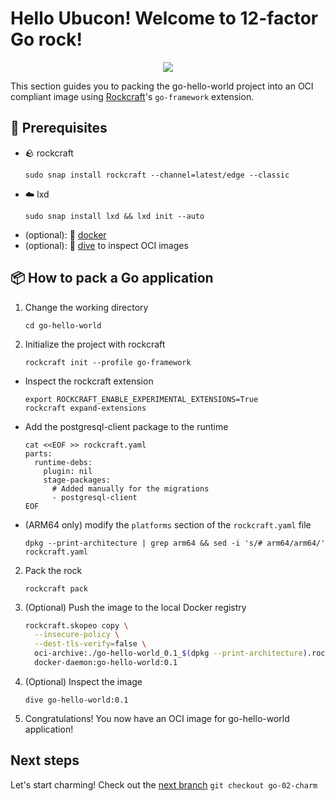# Hello Ubucon! Welcome to 12-factor Go rock!

<p align="center">
    <img src="https://encrypted-tbn0.gstatic.com/images?q=tbn:ANd9GcQt_7ioYr9T6uh35rT46Z_cyNVtMM_SgbHppA&s">
</p>

This section guides you to packing the go-hello-world project into an OCI compliant image
using [Rockcraft](https://github.com/canonical/rockcraft)'s `go-framework` extension.

## 📝 Prerequisites

- 🪨 rockcraft
  ```
  sudo snap install rockcraft --channel=latest/edge --classic
  ```
- ☁️ lxd
  ```
  sudo snap install lxd && lxd init --auto
  ```
- (optional): 🐳 [docker](https://docs.docker.com/engine/install/)
- (optional): 🤿 [dive](https://github.com/wagoodman/dive) to inspect OCI images

## 📦 How to pack a Go application

1. Change the working directory
   ```
   cd go-hello-world
   ```
2. Initialize the project with rockcraft
   ```
   rockcraft init --profile go-framework
   ```

- Inspect the rockcraft extension
  ```
  export ROCKCRAFT_ENABLE_EXPERIMENTAL_EXTENSIONS=True
  rockcraft expand-extensions
  ```
- Add the postgresql-client package to the runtime
  ```
  cat <<EOF >> rockcraft.yaml
  parts:
    runtime-debs:
      plugin: nil
      stage-packages:
        # Added manually for the migrations
        - postgresql-client
  EOF
  ```
- (ARM64 only) modify the `platforms` section of the `rockcraft.yaml` file
  ```
  dpkg --print-architecture | grep arm64 && sed -i 's/# arm64/arm64/' rockcraft.yaml
  ```

2. Pack the rock
   ```
   rockcraft pack
   ```
3. (Optional) Push the image to the local Docker registry
   ```bash
   rockcraft.skopeo copy \
     --insecure-policy \
     --dest-tls-verify=false \
     oci-archive:./go-hello-world_0.1_$(dpkg --print-architecture).rock \
     docker-daemon:go-hello-world:0.1
   ```
4. (Optional) Inspect the image
   ```
   dive go-hello-world:0.1
   ```
5. Congratulations! You now have an OCI image for go-hello-world application!

## Next steps

Let's start charming! Check out the [next branch](https://github.com/yanksyoon/hello-ubucon/tree/go-02-charm) `git checkout go-02-charm`
